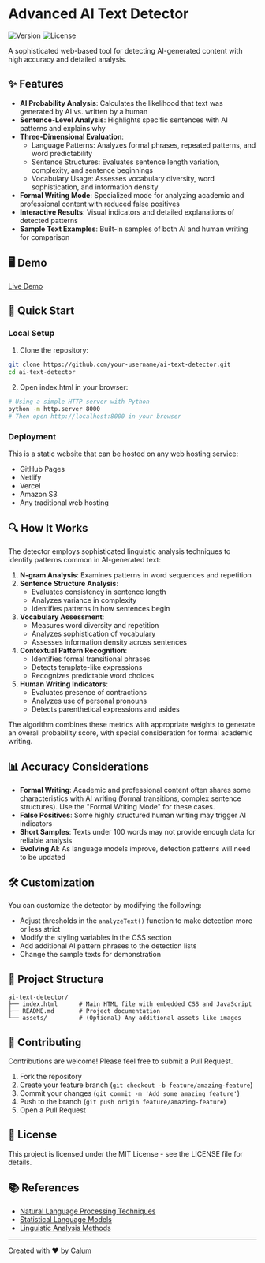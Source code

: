 # Advanced AI Text Detector

![Version](https://img.shields.io/badge/version-3.0-blue)
![License](https://img.shields.io/badge/license-MIT-green)

A sophisticated web-based tool for detecting AI-generated content with high accuracy and detailed analysis.

## ✨ Features

- **AI Probability Analysis**: Calculates the likelihood that text was generated by AI vs. written by a human
- **Sentence-Level Analysis**: Highlights specific sentences with AI patterns and explains why
- **Three-Dimensional Evaluation**:
  - Language Patterns: Analyzes formal phrases, repeated patterns, and word predictability
  - Sentence Structures: Evaluates sentence length variation, complexity, and sentence beginnings
  - Vocabulary Usage: Assesses vocabulary diversity, word sophistication, and information density
- **Formal Writing Mode**: Specialized mode for analyzing academic and professional content with reduced false positives
- **Interactive Results**: Visual indicators and detailed explanations of detected patterns
- **Sample Text Examples**: Built-in samples of both AI and human writing for comparison

## 🖥️ Demo

[Live Demo](https://checkai.info)



## 🚀 Quick Start

### Local Setup

1. Clone the repository:
```bash
git clone https://github.com/your-username/ai-text-detector.git
cd ai-text-detector
```

2. Open index.html in your browser:
```bash
# Using a simple HTTP server with Python
python -m http.server 8000
# Then open http://localhost:8000 in your browser
```

### Deployment

This is a static website that can be hosted on any web hosting service:

- GitHub Pages
- Netlify
- Vercel
- Amazon S3
- Any traditional web hosting

## 🔍 How It Works

The detector employs sophisticated linguistic analysis techniques to identify patterns common in AI-generated text:

1. **N-gram Analysis**: Examines patterns in word sequences and repetition
2. **Sentence Structure Analysis**: 
   - Evaluates consistency in sentence length
   - Analyzes variance in complexity
   - Identifies patterns in how sentences begin
3. **Vocabulary Assessment**:
   - Measures word diversity and repetition
   - Analyzes sophistication of vocabulary
   - Assesses information density across sentences
4. **Contextual Pattern Recognition**:
   - Identifies formal transitional phrases
   - Detects template-like expressions
   - Recognizes predictable word choices
5. **Human Writing Indicators**:
   - Evaluates presence of contractions
   - Analyzes use of personal pronouns
   - Detects parenthetical expressions and asides

The algorithm combines these metrics with appropriate weights to generate an overall probability score, with special consideration for formal academic writing.

## 📊 Accuracy Considerations

- **Formal Writing**: Academic and professional content often shares some characteristics with AI writing (formal transitions, complex sentence structures). Use the "Formal Writing Mode" for these cases.
- **False Positives**: Some highly structured human writing may trigger AI indicators
- **Short Samples**: Texts under 100 words may not provide enough data for reliable analysis
- **Evolving AI**: As language models improve, detection patterns will need to be updated

## 🛠️ Customization

You can customize the detector by modifying the following:

- Adjust thresholds in the `analyzeText()` function to make detection more or less strict
- Modify the styling variables in the CSS section
- Add additional AI pattern phrases to the detection lists
- Change the sample texts for demonstration

## 📂 Project Structure

```
ai-text-detector/
├── index.html      # Main HTML file with embedded CSS and JavaScript
├── README.md       # Project documentation
└── assets/         # (Optional) Any additional assets like images
```

## 🤝 Contributing

Contributions are welcome! Please feel free to submit a Pull Request.

1. Fork the repository
2. Create your feature branch (`git checkout -b feature/amazing-feature`)
3. Commit your changes (`git commit -m 'Add some amazing feature'`)
4. Push to the branch (`git push origin feature/amazing-feature`)
5. Open a Pull Request

## 📝 License

This project is licensed under the MIT License - see the LICENSE file for details.

## 📚 References

- [Natural Language Processing Techniques](https://en.wikipedia.org/wiki/Natural_language_processing)
- [Statistical Language Models](https://en.wikipedia.org/wiki/Language_model)
- [Linguistic Analysis Methods](https://en.wikipedia.org/wiki/Linguistic_analysis)

---

Created with ❤️ by [Calum](https://github.com/GreatSandwiches)
